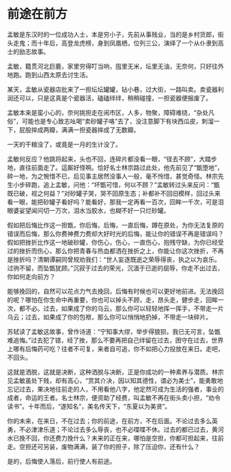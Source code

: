# 前途在前方

孟敏是东汉时的一位成功人士，本是穷小子，先前从事贱业，当的是乡村货郎，街头走鬼；而十年后，高登龙虎榜，身到凤凰栖，位列三公，演绎了一个从仆隶到高士的励志故事。 

孟敏，籍贯河北巨鹿，家里穷得叮当响，囤里无米，坛里无油，无奈何，只好往外地跑。跑到山西太原去讨生活。 

某天，孟敏从瓷器店批来了一担坛坛罐罐，钻小巷，过大街，一路叫卖。卖瓷器利润还可以，只是这真是个瓷器活，磕磕绊绊，稍稍碰撞，一担瓷器便报废了。 

孟敏本来是蛮小心的，奈何挑担走在闹市区，人多，物聚，障碍难绕，“杂处凡俗”，可能也是专心致志吆喝“卖砂罐子咯”去了，没注意脚下有块西瓜皮，刺溜一下，屁股摔成两瓣，满满一担瓷器摔成了无数瓣。 

一天的干粮没了，或竟是一月的生计没了。 

孟敏何反应？他跳将起来，头也不回，连碎片都没看一眼，“径去不顾”，大踏步地，直往前面走了。這厮好怪啊。恰好名士林宗路过此处，他先前见了“甑堕地”，碎一地，为之惋惜不已，后见事主居然没事人一般，毫不怜惜，甚觉奇怪。林宗先生小步碎跑，追上孟敏，问他：“坏甑可惜，何以不顾？”孟敏转过头来反问：“甑既已破，视之何益？”对砂罐子哭，哭不回原生态；补都补不回旧模样，回过头来看一眼，能把砂罐子看好吗？能看好，那我一定再看一百次，回眸一千次，可是泪眼婆娑望闻问切一万次，泪水当胶水，也糊不好一只烂砂罐。 

假如把后悔比作这一担甑，你后悔，后悔，一直后悔，蹲在原处，为你无法复原的错误而后悔，那么你费神费力费却大好时光的后悔，能让你的错误不再是错误吗？假如把挫折比作这一地破砂罐，你伤心，伤心，一直伤心，抱残守缺，为你已经受过的挫折而伤心，那么你把青春与热血都洒在挫折之上，你能让你这次挫折，不再是挫折吗？清朝谭嗣同曾规劝我们：“世人妄逐既逝之荣辱得丧，执之以为哀乐。过驹不留，而坠甑犹顾。”沉寂于过去的荣光，沉湎于已逝的屈辱，你走不出过去，你如何走向前方？ 

能够挽回的，自然可以花点力气去挽回，后悔有时候也可以更好地前进。无法挽回的呢？哪怕在你生命中再重要，你也可以掉头不顾，走，昂头走，健步走，回眸一次，都不必。过去，如果成了你的乌云，那么你可以轻轻地挥一挥手，不带走一片乌云；过去，如果成了你的包袱，那么你可以悄悄地扔掉，不带走一块碎片。 

苏轼读了孟敏这故事，曾作诗道：“宁知事大缪，举步得狼狈。我已无可言，坠甑难追悔。”过去犯了错，经了挫，那么不要再把自己绊留在过去，困守在过去，世界上哪有后悔药可吃？往者不可复，来者自可追，你不如把心力投放在来日。走吧，不回头。 

这就是洒脱，这就是决断，这种洒脱与决断，正是你成功的一种素养与潜质。林宗见孟敏虽处下贱，却有高心，“赏其介决，因以知其德性，谓必为美士”，能勇敢地忘记过去，果决地往前走的人，不用看他八字，他定然可成为生活的强者，事业的成者，命运的王者。名士林宗，便资助了经费，叫孟敏不再在街头卖小担，“劝令读书”。十年而后，“遂知名”，美名传天下，“东夏以为美贤”。 

你的未来，在来日，不在过去；你的前途，在前方，不在后面。不论过去多么英勇，不必津津乐道；不论过去多么辱丧，也不必喋喋不休。过去的都已过去，黄河水已挽不回，你还费力挽什么？未来的正在来，哪怕是空担，你都可担起来，往前走。空担还可另装，废物满满，装了你的担子，除了压迫你，还有什么？ 

是的，后悔使人落后，前行使人有前途。